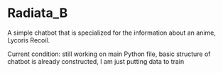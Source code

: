 # Radiata_B
A simple chatbot that is specialized for the information about an anime, Lycoris Recoil.

Current condition: still working on main Python file, basic structure of chatbot is already constructed, I am just putting data to train
